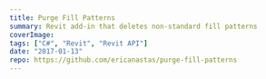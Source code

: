 ```yaml
---
title: Purge Fill Patterns
summary: Revit add-in that deletes non-standard fill patterns
coverImage:
tags: ["C#", "Revit", "Revit API"]
date: "2017-01-13"
repo: https://github.com/ericanastas/purge-fill-patterns
---
```


